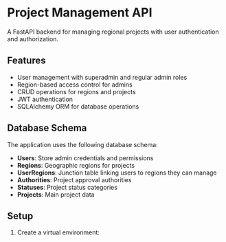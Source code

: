 # Project Management API

A FastAPI backend for managing regional projects with user authentication and authorization.

## Features

- User management with superadmin and regular admin roles
- Region-based access control for admins
- CRUD operations for regions and projects
- JWT authentication
- SQLAlchemy ORM for database operations

## Database Schema

The application uses the following database schema:

- **Users**: Store admin credentials and permissions
- **Regions**: Geographic regions for projects
- **UserRegions**: Junction table linking users to regions they can manage
- **Authorities**: Project approval authorities
- **Statuses**: Project status categories
- **Projects**: Main project data

## Setup

1. Create a virtual environment:

